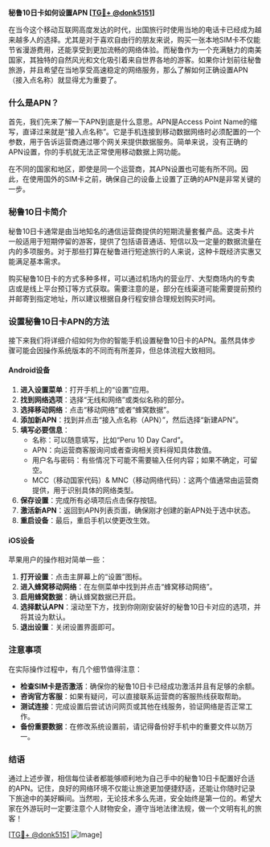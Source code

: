**秘鲁10日卡如何设置APN [[TG💪+ @donk5151](https://t.me/s/donk5151)]**

在当今这个移动互联网高度发达的时代，出国旅行时使用当地的电话卡已经成为越来越多人的选择。尤其是对于喜欢自由行的朋友来说，购买一张本地SIM卡不仅能节省漫游费用，还能享受到更加流畅的网络体验。而秘鲁作为一个充满魅力的南美国家，其独特的自然风光和文化吸引着来自世界各地的游客。如果你计划前往秘鲁旅游，并且希望在当地享受高速稳定的网络服务，那么了解如何正确设置APN（接入点名称）就显得尤为重要了。

### 什么是APN？

首先，我们先来了解一下APN到底是什么意思。APN是Access Point Name的缩写，直译过来就是“接入点名称”。它是手机连接到移动数据网络时必须配置的一个参数，用于告诉运营商通过哪个网关来提供数据服务。简单来说，没有正确的APN设置，你的手机就无法正常使用移动数据上网功能。

在不同的国家和地区，即使是同一个运营商，其APN设置也可能有所不同。因此，在使用国外的SIM卡之前，确保自己的设备上设置了正确的APN是非常关键的一步。

### 秘鲁10日卡简介

秘鲁10日卡通常是由当地知名的通信运营商提供的短期流量套餐产品。这类卡片一般适用于短期停留的游客，提供了包括语音通话、短信以及一定量的数据流量在内的多项服务。对于那些打算在秘鲁进行短途旅行的人来说，这种卡既经济实惠又能满足基本需求。

购买秘鲁10日卡的方式多种多样，可以通过机场内的营业厅、大型商场内的专卖店或是线上平台预订等方式获取。需要注意的是，部分在线渠道可能需要提前预约并邮寄到指定地址，所以建议根据自身行程安排合理规划购买时间。

### 设置秘鲁10日卡APN的方法

接下来我们将详细介绍如何为你的智能手机设置秘鲁10日卡的APN。虽然具体步骤可能会因操作系统版本的不同而有所差异，但总体流程大致相同。

#### Android设备

1. **进入设置菜单**：打开手机上的“设置”应用。
2. **找到网络选项**：选择“无线和网络”或类似名称的部分。
3. **选择移动网络**：点击“移动网络”或者“蜂窝数据”。
4. **添加新APN**：找到并点击“接入点名称（APN）”，然后选择“新建APN”。
5. **填写必要信息**：
   - 名称：可以随意填写，比如“Peru 10 Day Card”。
   - APN：向运营商客服询问或者查询相关资料得知具体数值。
   - 用户名与密码：有些情况下可能不需要输入任何内容；如果不确定，可留空。
   - MCC（移动国家代码）& MNC（移动网络代码）：这两个值通常由运营商提供，用于识别具体的网络类型。
6. **保存设置**：完成所有必填项后点击保存按钮。
7. **激活新APN**：返回到APN列表页面，确保刚才创建的新APN处于选中状态。
8. **重启设备**：最后，重启手机以使更改生效。

#### iOS设备

苹果用户的操作相对简单一些：

1. **打开设置**：点击主屏幕上的“设置”图标。
2. **进入蜂窝移动网络**：在左侧菜单中找到并点击“蜂窝移动网络”。
3. **启用蜂窝数据**：确认蜂窝数据已开启。
4. **选择默认APN**：滚动至下方，找到你刚刚安装好的秘鲁10日卡对应的选项，并将其设为默认。
5. **退出设置**：关闭设置界面即可。

### 注意事项

在实际操作过程中，有几个细节值得注意：

- **检查SIM卡是否激活**：确保你的秘鲁10日卡已经成功激活并且有足够的余额。
- **咨询官方客服**：如果有疑问，可以直接联系运营商的客服热线获取帮助。
- **测试连接**：完成设置后尝试访问网页或其他在线服务，验证网络是否正常工作。
- **备份重要数据**：在修改系统设置前，请记得备份好手机中的重要文件以防万一。

### 结语

通过上述步骤，相信每位读者都能够顺利地为自己手中的秘鲁10日卡配置好合适的APN。记住，良好的网络环境不仅能让旅途更加便捷舒适，还能让你随时记录下旅途中的美好瞬间。当然啦，无论技术多么先进，安全始终是第一位的。希望大家在外游玩时一定要注意个人财物安全，遵守当地法律法规，做一个文明有礼的旅客！

[[TG💪+ @donk5151](https://t.me/s/donk5151) ![Image](https://i.postimg.cc/rwNCRYN7/Snipaste-2025-04-30-17-27-05.png)]